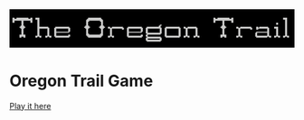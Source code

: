 
<img src="./img/title.png">

# Oregon Trail Game
[Play it here](https://codingtrain.github.io/Oregon-Trail/)

